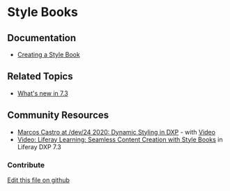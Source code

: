 # Style Books

## Documentation

* [Creating a Style Book](https://learn.liferay.com/dxp/7.x/en/site-building/site-appearance/creating-a-style-book.html)

## Related Topics

* [What's new in 7.3](https://learn.liferay.com/dxp/7.x/en/getting-started/whats-new-73.html#stylebooks)

## Community Resources

* [Marcos Castro at /dev/24 2020: Dynamic Styling in DXP](https://liferay.dev/twentyfour/2020#Dynamic%20Styling%20in%20DXP) - with [Video](https://youtu.be/Mu0LcyOPadQ?t=33500)
* [Video: Liferay Learning: Seamless Content Creation with Style Books](https://youtu.be/ZbD8VP9Mbq0) in Liferay DXP 7.3

### Contribute

[Edit this file on github](https://github.com/olafk/controlpanel-documentation-docs/blob/master/md/73en/com_liferay_style_book_web_internal_portlet_StyleBookPortlet.md)
